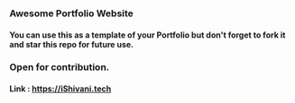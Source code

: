 ### Awesome Portfolio Website

#### You can use this as a template of your Portfolio but don't forget to fork it and star this repo for future use.

### Open for contribution.

#### Link : https://iShivani.tech
